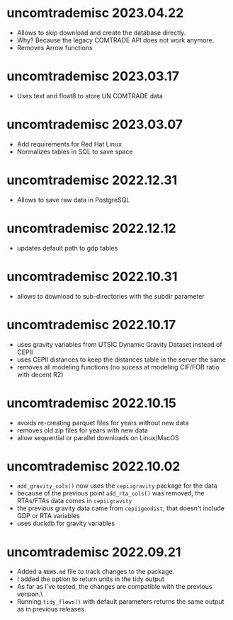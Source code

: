 # uncomtrademisc 2023.04.22

* Allows to skip download and create the database directly.
* Why? Because the legacy COMTRADE API does not work anymore.
* Removes Arrow functions

# uncomtrademisc 2023.03.17

* Uses text and float8 to store UN COMTRADE data

# uncomtrademisc 2023.03.07

* Add requirements for Red Hat Linux
* Normalizes tables in SQL to save space

# uncomtrademisc 2022.12.31

* Allows to save raw data in PostgreSQL

# uncomtrademisc 2022.12.12

* updates default path to gdp tables

# uncomtrademisc 2022.10.31

* allows to download to sub-directories with the subdir parameter

# uncomtrademisc 2022.10.17

* uses gravity variables from UTSIC Dynamic Gravity Dataset instead of CEPII
* uses CEPII distances to keep the distances table in the server the same
* removes all modeling functions (no sucess at modeling CIF/FOB ratio with decent R2)

# uncomtrademisc 2022.10.15

* avoids re-creating parquet files for years without new data
* removes old zip files for years with new data
* allow sequential or parallel downloads on Linux/MacOS

# uncomtrademisc 2022.10.02

* `add_gravity_cols()` now uses the `cepiigravity` package for the data
* because of the previous point `add_rta_cols()` was removed, the RTAs/FTAs
  data comes in `cepiigravity`
* the previous gravity data came from `cepiigeodist`, that doesn't include GDP
  or RTA variables
* uses duckdb for gravity variables  

# uncomtrademisc 2022.09.21

* Added a `NEWS.md` file to track changes to the package.
* I added the option to return units in the tidy output
* As far as I've tested, the changes are compatible with the previous
  version.\
* Running `tidy_flows()` with default parameters returns the
  same output as in previous releases.
